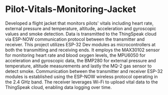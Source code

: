 # Pilot-Vitals-Monitoring-Jacket
Developed a flight jacket that monitors pilots' vitals including heart rate, external pressure and temperature, altitude, acceleration and gyroscopic values and smoke detection. Data is transmitted to the ThingSpeak cloud via ESP-NOW communication protocol between the transmitter and receiver.
This project utilizes ESP-32 Dev modules as microcontrollers at both the transmitting and receiving ends. 
It employs the MAX30102 sensor for monitoring heart rate and blood oxygen levels, the MPU6050 for acceleration and gyroscopic data, the BMP280 for external pressure and temperature, altitude measurements and lastly the MQ-2 gas sensor to detect smoke. Communication between the transmitter and receiver ESP-32 modules is established using the ESP-NOW wireless protocol operating in the 2.4 GHz band. 
The receiver leverages Wi-Fi to upload vital data to the ThingSpeak cloud, enabling data logging over time.

